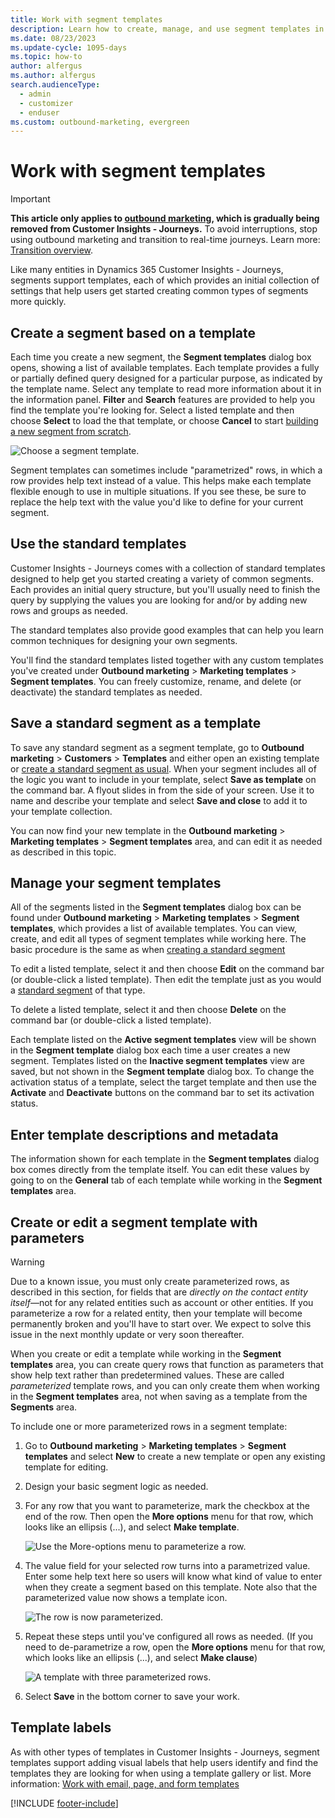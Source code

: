 ```yaml
---
title: Work with segment templates
description: Learn how to create, manage, and use segment templates in Dynamics 365 Customer Insights - Journeys.
ms.date: 08/23/2023
ms.update-cycle: 1095-days
ms.topic: how-to
author: alfergus
ms.author: alfergus
search.audienceType: 
  - admin
  - customizer
  - enduser
ms.custom: outbound-marketing, evergreen
---
```


# Work with segment templates

> [!IMPORTANT]
> **This article only applies to [outbound marketing](user-guide.md), which is gradually being removed from Customer Insights - Journeys.** To avoid interruptions, stop using outbound marketing and transition to real-time journeys. Learn more: [Transition overview](transition-overview.md).

Like many entities in Dynamics 365 Customer Insights - Journeys, segments support templates, each of which provides an initial collection of settings that help users get started creating common types of segments more quickly.

## Create a segment based on a template

Each time you create a new segment, the **Segment templates** dialog box opens, showing a list of available templates. Each template provides a fully or partially defined query designed for a particular purpose, as indicated by the template name. Select any template to read more information about it in the information panel. **Filter** and **Search** features are provided to help you find the template you're looking for. Select a listed template and then choose **Select** to load the that template, or choose **Cancel** to start [building a new segment from scratch](segmentation-lists-subscriptions.md).

![Choose a segment template.](media/segment-choose-template.png "Choose a segment template")

Segment templates can sometimes include "parametrized" rows, in which a row provides help text instead of a value. This helps make each template flexible enough to use in multiple situations. If you see these, be sure to replace the help text with the value you'd like to define for your current segment.

## Use the standard templates

Customer Insights - Journeys comes with a collection of standard templates designed to help get you started creating a variety of common segments. Each provides an initial query structure, but you'll usually need to finish the query by supplying the values you are looking for and/or by adding new rows and groups as needed.

The standard templates also provide good examples that can help you learn common techniques for designing your own segments.

You'll find the standard templates listed together with any custom templates you've created under **Outbound marketing** > **Marketing templates** > **Segment templates**. You can freely customize, rename, and delete (or deactivate) the standard templates as needed.

## Save a standard segment as a template

To save any standard segment as a segment template, go to **Outbound marketing** > **Customers** > **Templates** and either open an existing template or [create a standard segment as usual](segmentation-lists-subscriptions.md). When your segment includes all of the logic you want to include in your template, select **Save as template** on the command bar. A flyout slides in from the side of your screen. Use it to name and describe your template and select **Save and close** to add it to your template collection.

You can now find your new template in the **Outbound marketing** > **Marketing templates** > **Segment templates** area, and can edit it as needed as described in this topic. 

## Manage your segment templates

All of the segments listed in the **Segment templates** dialog box can be found under **Outbound marketing** > **Marketing templates** > **Segment templates**, which provides a list of available templates. You can view, create, and edit all types of segment templates while working here. The basic procedure is the same as when [creating a standard segment](segmentation-lists-subscriptions.md)

To edit a listed template, select it and then choose **Edit** on the command bar (or double-click a listed template). Then edit the template just as you would a [standard segment](segmentation-lists-subscriptions.md) of that type.

To delete a listed template, select it and then choose **Delete** on the command bar (or double-click a listed template).

Each template listed on the **Active segment templates** view will be shown in the **Segment template** dialog box each time a user creates a new segment. Templates listed on the **Inactive segment templates** view are saved, but not shown in the **Segment template** dialog box. To change the activation status of a template, select the target template and then use the **Activate** and **Deactivate** buttons on the command bar to set its activation status.

## Enter template descriptions and metadata

The information shown for each template in the **Segment templates** dialog box comes directly from the template itself. You can edit these values by going to on the **General** tab of each template while working in the **Segment templates** area.

## Create or edit a segment template with parameters

> [!WARNING]
> Due to a known issue, you must only create parameterized rows, as described in this section, for fields that are *directly on the contact entity itself*&mdash;not for any related entities such as account or other entities. If you parameterize a row for a related entity, then your template will become permanently broken and you'll have to start over. We expect to solve this issue in the next monthly update or very soon thereafter.

When you create or edit a template while working in the **Segment templates** area,  you can create query rows that function as parameters that show help text rather than predetermined values. These are called *parameterized* template rows, and you can only create them when working in the **Segment templates** area, not when saving as a template from the **Segments** area.

To include one or more parameterized rows in a segment template:

1. Go to **Outbound marketing** > **Marketing templates** > **Segment templates** and select **New** to create a new template or open any existing template for editing.

1. Design your basic segment logic as needed.

1. For any row that you want to parameterize, mark the checkbox at the end of the row. Then open the **More options** menu for that row, which looks like an ellipsis (...), and select **Make template**.

    ![Use the More-options menu to parameterize a row.](media/segment-template-parameter.png "Use the More-options menu to parameterize a row")

1. The value field for your selected row turns into a parametrized value. Enter some help text here so users will know what kind of value to enter when they create a segment based on this template. Note also that the parameterized value now shows a template icon.

    ![The row is now parameterized.](media/segment-template-parameter-2.png "The row is now parameterized")

1. Repeat these steps until you've configured all rows as needed. (If you need to de-parametrize a row, open the **More options** menu for that row, which looks like an ellipsis (...), and select **Make clause**)

    ![A template with three parameterized rows.](media/segment-template-parameter-3.png "A template with three parameterized rows")

1. Select **Save** in the bottom corner to save your work.

## Template labels

As with other types of templates in Customer Insights - Journeys, segment templates support adding visual labels that help users identify and find the templates they are looking for when using a template gallery or list. More information: [Work with email, page, and form templates](email-templates.md)

[!INCLUDE [footer-include](./includes/footer-banner.md)]

